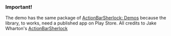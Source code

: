 ### Important!

The demo has the same package of [ActionBarSherlock: Demos](https://github.com/JakeWharton/ActionBarSherlock/tree/master/actionbarsherlock-samples/demos) because the library, to works, need a published app on Play Store. All credits to Jake Wharton's [ActionBarSherlock](https://github.com/JakeWharton/ActionBarSherlock)